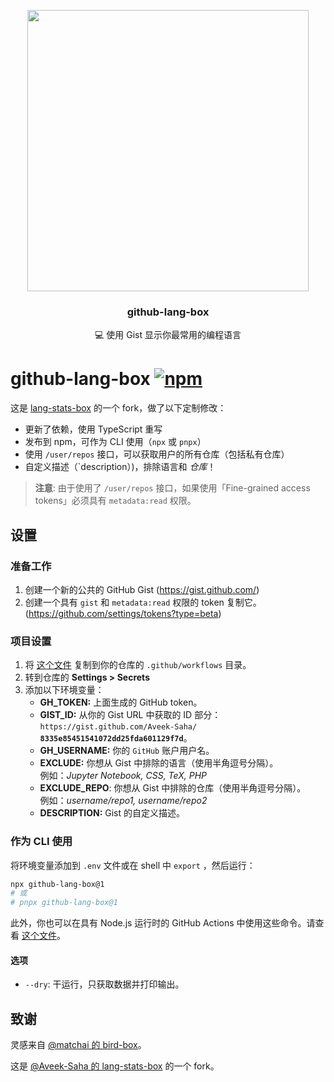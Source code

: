 <p align="center">
  <img width="450" src="https://user-images.githubusercontent.com/31800695/138593031-536f9b8c-714c-4c4f-8725-63ea105fcca0.png">
  <h3 align="center">github-lang-box</h3>
  <p align="center">💻 使用 Gist 显示你最常用的编程语言</p>
</p>

# github-lang-box [![npm](https://img.shields.io/npm/v/github-lang-box)](https://www.npmjs.com/package/github-lang-box)

这是 [lang-stats-box](https://github.com/Aveek-Saha/lang-stats-box) 的一个 fork，做了以下定制修改：

- 更新了依赖，使用 TypeScript 重写
- 发布到 npm，可作为 CLI 使用（`npx` 或 `pnpx`）
- 使用 `/user/repos` 接口，可以获取用户的所有仓库（包括私有仓库）
- 自定义描述（`description）)，排除语言和 _仓库_！

> **注意**: 由于使用了 `/user/repos` 接口，如果使用「Fine-grained access tokens」必须具有 `metadata:read` 权限。

## 设置

### 准备工作

1. 创建一个新的公共的 GitHub Gist (https://gist.github.com/)
2. 创建一个具有 `gist` 和 `metadata:read` 权限的 token 复制它。(https://github.com/settings/tokens?type=beta)

### 项目设置

1. 将 [这个文件](./action.yml) 复制到你的仓库的 `.github/workflows` 目录。
2. 转到仓库的 **Settings > Secrets**
3. 添加以下环境变量：
    - **GH_TOKEN:** 上面生成的 GitHub token。
    - **GIST_ID:** 从你的 Gist URL 中获取的 ID 部分：<br> `https://gist.github.com/Aveek-Saha/` **`8335e85451541072dd25fda601129f7d`**。
    - **GH_USERNAME:** 你的 `GitHub` 账户用户名。
    - **EXCLUDE:** 你想从 Gist 中排除的语言（使用半角逗号分隔）。<br> 例如：_Jupyter Notebook, CSS, TeX, PHP_
    - **EXCLUDE_REPO**: 你想从 Gist 中排除的仓库（使用半角逗号分隔）。<br> 例如：_username/repo1, username/repo2_
    - **DESCRIPTION:** Gist 的自定义描述。

### 作为 CLI 使用

将环境变量添加到 `.env` 文件或在 shell 中 `export` ，然后运行：

```bash
npx github-lang-box@1
# 或
# pnpx github-lang-box@1
```

此外，你也可以在具有 Node.js 运行时的 GitHub Actions 中使用这些命令。请查看 [这个文件](./action.yml)。

#### 选项

- `--dry`: 干运行，只获取数据并打印输出。

## 致谢

灵感来自 [@matchai 的 bird-box](https://github.com/matchai/bird-box)。

这是 [@Aveek-Saha 的 lang-stats-box](https://github.com/Aveek-Saha/lang-stats-box) 的一个 fork。
